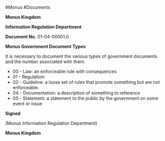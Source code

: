 #Monus #Documents 


**Monus Kingdom**

**Information Regulation Department**

**Document No.** 01-04-00001.0

**Monus Government Document Types**

It is necessary to document the various types of government documents and the number associated with them.

- 00 - Law: an enforceable rule with consequences
- 01 - Regulation: 
- 02 - Guideline: a loose set of rules that promote something but are not enforceable.
- 04 - Documentation: a description of something to reference
- 05 - Statement: a statement to the public by the government on some event or issue

**Signed**

(Monus Information Regulation Department)

**Monus Kingdom**